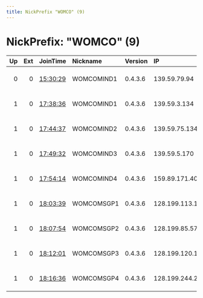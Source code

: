 ```yaml
---
title: NickPrefix "WOMCO" (9)
---
```


# NickPrefix: "WOMCO" (9)

|   Up |   Ext | JoinTime                                                                                            | Nickname   | Version   | IP              | AS                | CC   |   ORp |   Dirp | OS    | Contact                            |   eFamMembers |
|-----:|------:|:----------------------------------------------------------------------------------------------------|:-----------|:----------|:----------------|:------------------|:-----|------:|-------:|:------|:-----------------------------------|--------------:|
|    0 |     0 | [15:30:29](https://metrics.torproject.org/rs.html#details/705118DE7BB614DB2027006FE3D124A9C84F9228) | WOMCOMIND1 | 0.4.3.6   | 139.59.79.94    | DigitalOcean, LLC | in   |   443 |      0 | Linux | comments at worldofmatthew dot com |             1 |
|    1 |     0 | [17:38:36](https://metrics.torproject.org/rs.html#details/CD3518EFBE63B7931B0830A340BF385CAC0F838F) | WOMCOMIND1 | 0.4.3.6   | 139.59.3.134    | DigitalOcean, LLC | in   |   443 |      0 | Linux | comments at worldofmatthew dot com |             1 |
|    1 |     0 | [17:44:37](https://metrics.torproject.org/rs.html#details/6FB47D39260949384BBBBCEB06F556C8B58936AF) | WOMCOMIND2 | 0.4.3.6   | 139.59.75.134   | DigitalOcean, LLC | in   |   443 |      0 | Linux | comments at worldofmatthew dot com |             1 |
|    1 |     0 | [17:49:32](https://metrics.torproject.org/rs.html#details/A8EE835BB5623802F41AE32720AA0B969B56D474) | WOMCOMIND3 | 0.4.3.6   | 139.59.5.170    | DigitalOcean, LLC | in   |   443 |      0 | Linux | comments at worldofmatthew dot com |             1 |
|    1 |     0 | [17:54:14](https://metrics.torproject.org/rs.html#details/870FDC6AF5CAFF9537126F519B37505FA86EF67C) | WOMCOMIND4 | 0.4.3.6   | 159.89.171.40   | DigitalOcean, LLC | in   |   443 |      0 | Linux | comments at worldofmatthew dot com |             1 |
|    1 |     0 | [18:03:39](https://metrics.torproject.org/rs.html#details/E3EBF3BA3D4B796AE1CF20CAFAD0CB665F385E57) | WOMCOMSGP1 | 0.4.3.6   | 128.199.113.107 | DigitalOcean, LLC | sg   |   443 |      0 | Linux | comments at worldofmatthew dot com |             1 |
|    1 |     0 | [18:07:54](https://metrics.torproject.org/rs.html#details/0B10CF74551FB6DAA140EC3B666E4E81D9CE2C81) | WOMCOMSGP2 | 0.4.3.6   | 128.199.85.57   | DigitalOcean, LLC | sg   |   443 |      0 | Linux | comments at worldofmatthew dot com |             1 |
|    1 |     0 | [18:12:01](https://metrics.torproject.org/rs.html#details/C4775A31A1D2E1F8713344BA796A5E8216FEF115) | WOMCOMSGP3 | 0.4.3.6   | 128.199.120.148 | DigitalOcean, LLC | sg   |   443 |      0 | Linux | comments at worldofmatthew dot com |             1 |
|    1 |     0 | [18:16:36](https://metrics.torproject.org/rs.html#details/EAA85D92F70746907DF73FECBA672E696CA428AA) | WOMCOMSGP4 | 0.4.3.6   | 128.199.244.205 | DigitalOcean, LLC | sg   |   443 |      0 | Linux | comments at worldofmatthew dot com |             1 |
